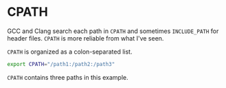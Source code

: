 # CPATH

GCC and Clang search each path in `CPATH` and sometimes `INCLUDE_PATH` for header files.
`CPATH` is more reliable from what I've seen.

`CPATH` is organized as a colon-separated list.

```bash
export CPATH="/path1:/path2:/path3"
```

`CPATH` contains three paths in this example.
